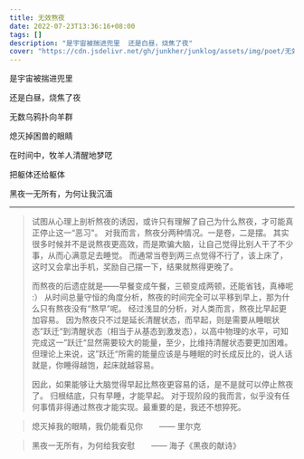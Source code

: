 ```yaml
---
title: 无效熬夜
date: 2022-07-23T13:36:16+08:00
tags: []
description: "是宇宙被揣进兜里  还是白昼，烧焦了夜"
cover: "https://cdn.jsdelivr.net/gh/junkher/junklog/assets/img/poet/无效熬夜175.jpg"
---
```







是宇宙被揣进兜里

还是白昼，烧焦了夜

无数乌鸦扑向羊群

熄灭掉困兽的眼睛

在时间中，牧羊人清醒地梦呓

把躯体还给躯体

黑夜一无所有，为何让我沉湎


---


> 试图从心理上剖析熬夜的诱因，或许只有理解了自己为什么熬夜，才可能真正停止这一“恶习"。
> 对我而言，熬夜分两种情况。一是卷，二是摆。
> 其实很多时候并不是说熬夜更高效，而是欺骗大脑，让自己觉得比别人干了不少事，从而心满意足去睡觉。
> 而通常当卷到两三点觉得不行了，该上床了，这时又会拿出手机，奖励自己摆一下，结果就熬得更晚了。
> 
> 而熬夜的后遗症就是——早餐变成午餐，三顿变成两顿，还能省钱，真棒呢 :）
> 从时间总量守恒的角度分析，熬夜的时间完全可以平移到早上，那为什么只有熬夜没有“熬早”呢。
> 经过浅显的分析，对人类而言，熬夜比早起更加容易。
> 因为熬夜只不过是延长清醒状态，而早起，则是需要从睡眠状态”跃迁“到清醒状态（相当于从基态到激发态），以高中物理的水平，可知完成这一”跃迁“显然需要较大的能量，至少，比维持清醒状态要更加困难。
> 但理论上来说，这”跃迁“所需的能量应该是与睡眠的时长成反比的，说人话就是，你睡得越饱，起床就越容易。
> 
> 因此，如果能够让大脑觉得早起比熬夜更容易的话，是不是就可以停止熬夜了。
> 归根结底，只有早睡，才能早起。
> 对于现阶段的我而言，似乎没有任何事情非得通过熬夜才能实现。最重要的是，我还不想猝死。


> 熄灭掉我的眼睛，我仍能看见你 
> 		  &ensp;&ensp;&ensp;	 —— 里尔克

> 黑夜一无所有，为何给我安慰
> 				&ensp;&ensp;&ensp;	——  海子《黑夜的献诗》
